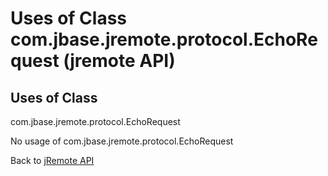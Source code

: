 # Uses of Class com.jbase.jremote.protocol.EchoRequest (jremote API)

<PageHeader />

## Uses of Class
com.jbase.jremote.protocol.EchoRequest

No usage of com.jbase.jremote.protocol.EchoRequest

Back to [jRemote API](../../../../jremote-api/README.md)

  
<PageFooter />
